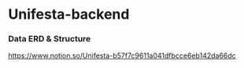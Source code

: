 # Unifesta-backend

### Data ERD & Structure
https://www.notion.so/Unifesta-b57f7c9611a041dfbcce6eb142da66dc
